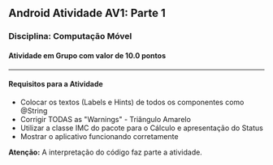 ## Android Atividade AV1: Parte 1
### Disciplina: Computação Móvel
#### Atividade em Grupo com valor de 10.0 pontos

<hr>

#### Requisitos para a Atividade

<ul>
    <li>Colocar os textos (Labels e Hints) de todos os componentes como @String</li>
    <li>Corrigir TODAS as "Warnings" - Triângulo Amarelo</li>
    <li>Utilizar a classe IMC do pacote para o Cálculo e apresentação do Status</li>
    <li>Mostrar o aplicativo funcionando corretamente</li>
</ul>

<strong>Atenção:</strong> A interpretação do código faz parte a atividade.
